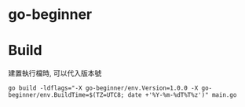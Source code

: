 # go-beginner

# Build

建置執行檔時, 可以代入版本號

```shell
go build -ldflags="-X go-beginner/env.Version=1.0.0 -X go-beginner/env.BuildTime=$(TZ=UTC8; date +'%Y-%m-%dT%T%z')" main.go
```
